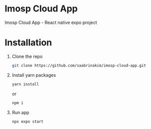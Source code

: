 # Imosp Cloud App

Imosp Cloud App - React native expo project

# Installation

1. Clone the repo
   ```sh
   git clone https://github.com/saabrinakim/imosp-cloud-app.git
   ```
2. Install yarn packages
   ```sh
   yarn install
   ```
   or
   ```sh
   npm i
   ```
3. Run app
   ```sh
   npx expo start
   ```
